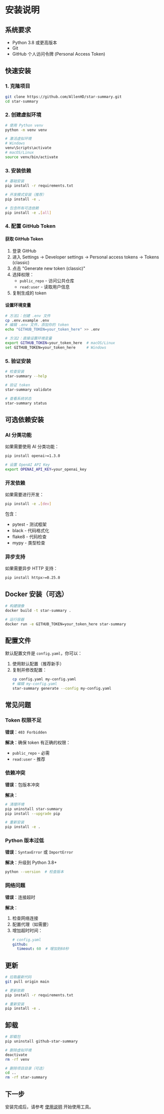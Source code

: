 # 安装说明

## 系统要求

- Python 3.8 或更高版本
- Git
- GitHub 个人访问令牌 (Personal Access Token)

## 快速安装

### 1. 克隆项目

```bash
git clone https://github.com/AllenHD/star-summary.git
cd star-summary
```

### 2. 创建虚拟环境

```bash
# 使用 Python venv
python -m venv venv

# 激活虚拟环境
# Windows
venv\Scripts\activate
# macOS/Linux
source venv/bin/activate
```

### 3. 安装依赖

```bash
# 基础安装
pip install -r requirements.txt

# 开发模式安装（推荐）
pip install -e .

# 包含所有可选依赖
pip install -e .[all]
```

### 4. 配置 GitHub Token

#### 获取 GitHub Token

1. 登录 GitHub
2. 进入 Settings → Developer settings → Personal access tokens → Tokens (classic)
3. 点击 "Generate new token (classic)"
4. 选择权限：
   - `public_repo` - 访问公共仓库
   - `read:user` - 读取用户信息
5. 复制生成的 token

#### 设置环境变量

```bash
# 方法1：创建 .env 文件
cp .env.example .env
# 编辑 .env 文件，添加你的 token
echo "GITHUB_TOKEN=your_token_here" >> .env

# 方法2：直接设置环境变量
export GITHUB_TOKEN=your_token_here  # macOS/Linux
set GITHUB_TOKEN=your_token_here     # Windows
```

### 5. 验证安装

```bash
# 检查安装
star-summary --help

# 验证 token
star-summary validate

# 查看系统状态
star-summary status
```

## 可选依赖安装

### AI 分类功能

如果需要使用 AI 分类功能：

```bash
pip install openai>=1.3.0

# 设置 OpenAI API Key
export OPENAI_API_KEY=your_openai_key
```

### 开发依赖

如果需要进行开发：

```bash
pip install -e .[dev]
```

包含：
- pytest - 测试框架
- black - 代码格式化
- flake8 - 代码检查
- mypy - 类型检查

### 异步支持

如果需要异步 HTTP 支持：

```bash
pip install httpx>=0.25.0
```

## Docker 安装（可选）

```bash
# 构建镜像
docker build -t star-summary .

# 运行容器
docker run -e GITHUB_TOKEN=your_token_here star-summary
```

## 配置文件

默认配置文件是 `config.yaml`，你可以：

1. 使用默认配置（推荐新手）
2. 复制并修改配置：
   ```bash
   cp config.yaml my-config.yaml
   # 编辑 my-config.yaml
   star-summary generate --config my-config.yaml
   ```

## 常见问题

### Token 权限不足

**错误**：`403 Forbidden`

**解决**：确保 token 有正确的权限：
- `public_repo` - 必需
- `read:user` - 推荐

### 依赖冲突

**错误**：包版本冲突

**解决**：
```bash
# 清理环境
pip uninstall star-summary
pip install --upgrade pip

# 重新安装
pip install -e .
```

### Python 版本过低

**错误**：`SyntaxError` 或 `ImportError`

**解决**：升级到 Python 3.8+
```bash
python --version  # 检查版本
```

### 网络问题

**错误**：连接超时

**解决**：
1. 检查网络连接
2. 配置代理（如需要）
3. 增加超时时间：
   ```yaml
   # config.yaml
   github:
     timeout: 60  # 增加到60秒
   ```

## 更新

```bash
# 拉取最新代码
git pull origin main

# 更新依赖
pip install -r requirements.txt

# 重新安装
pip install -e .
```

## 卸载

```bash
# 卸载包
pip uninstall github-star-summary

# 删除虚拟环境
deactivate
rm -rf venv

# 删除项目目录（可选）
cd ..
rm -rf star-summary
```

## 下一步

安装完成后，请参考 [使用说明](USAGE.md) 开始使用工具。
